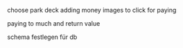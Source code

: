 choose park deck
adding money images to click for paying

paying to much and return value

schema festlegen für db